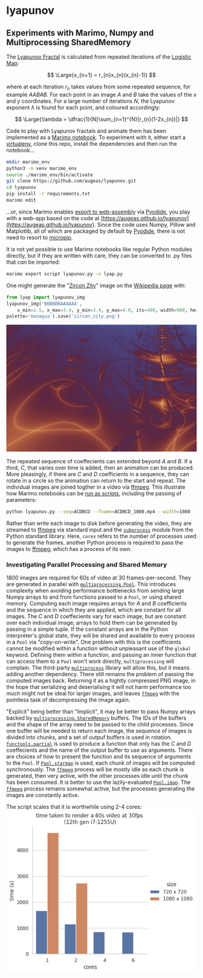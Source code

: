 # lyapunov
## Experiments with Marimo, Numpy and Multiprocessing SharedMemory

The [Lyapunov Fractal](https://en.wikipedia.org/wiki/Lyapunov_fractal) is calculated
from repeated iterations of the [Logistic Map](https://en.wikipedia.org/wiki/Logistic_map):

$$ \Large{x_{n+1} = r_{n}x_{n}(x_{n}-1)} $$

where at each iteration $r_{n}$ takes values from some repeated sequence, for 
example $AABAB$. For each point in an image $A$ and $B$ take the values of
the $x$ and $y$ coordinates. For a large number of iterations $N$, the Lyapunov
exponent $\lambda$ is found for each point, and coloured accordingly:

$$ \Large{\lambda = \dfrac{1}{N}\sum_{n=1}^{N}|r_{n}(1-2x_{n})|} $$

Code to play with Lyapunov fractals and animate them has been implemented as a [Marimo notebook](https://marimo.io/).
To experiment with it, either start a [virtualenv](https://docs.python.org/3/library/venv.html),
clone this repo, install the dependencies and then run the notebook...

```bash
mkdir marimo_env
python3 -m venv marimo_env
source ./marimo_env/bin/activate
git clone https://github.com/augeas/lyapunov.git
cd lyapunov
pip install -r requirements.txt
marimo edit
```

...or, since Marimo enables [export to web-assembly](https://docs.marimo.io/guides/wasm/) via
[Pyodide](https://pyodide.org/en/stable/), you play with a web-app
based on the code at [https://augeas.github.io/lyapunov](https://augeas.github.io/lyapunov).
Since the code uses Numpy, Pillow and Matplotlib, all of which are packaged by default by [Pyodide](https://pyodide.org/en/stable/),
there is not need to resort to [micropip](https://micropip.pyodide.org/en/latest/project/usage.html).

It is not yet possible to use Marimo notebooks like regular Python modules directly, but if they are written
with care, they can be converted to .py files that *can* be imported:

```bash
marimo export script lyapunov.py -o lyap.py
```

One might generate the "[Zircon Zity](https://en.wikipedia.org/wiki/Lyapunov_fractal#/media/File:Lyapunov-fractal.png)"
image on the [Wikipedia page](https://en.wikipedia.org/wiki/Lyapunov_fractal) with:

```python
from lyap import lyapunov_img
lyapunov_img('BBBBBBAAAAAA',
    x_min=2.5, x_max=3.4, y_min=3.4, y_max=4.0, its=400, width=900, height=600,
palette='managua').save('zircon_zity.png')
```

![Zircon Zity](img/zircon_zity.png)

The repeated sequence of coeffecients can extended beyond $A$ and $B$. If a third,
$C$, that varies over time is added, then an animation can be produced. More pleasingly,
if there are $C$ and $D$ coefficients in a sequence, they can rotate in a circle so the
animation can return to the start and repeat. The individual images are joined togther
in a video via [ffmpeg](https://ffmpeg.org/). This illustrate how Marimo notebooks can
be [run as scripts](https://docs.marimo.io/guides/scripts/), including the passing of
parameters:

```bash
python lyapunov.py --seq=ACDBCD --fname=ACDBCD_1080.mp4 --width=1080  --height=1080 --xc 2.95 --yc 2.95 --rad=0.25 --pal twilight --cores=2
```

Rather than write each image to disk before generating the video, they are
streamed to [ffmpeg](https://ffmpeg.org/) via standard input and the
[`subprocess`](https://docs.python.org/3/library/subprocess.html) module from the Python
standard library. Here, `cores` refers to the number of processes used to generate the frames,
another Python process is required to pass the images to [ffmpeg](https://ffmpeg.org/),
which has a process of its own.

### Investigating Parallel Processing and Shared Memory

1800 images are required for 60s of video at 30 frames-per-second. They are
generated in parallel with
[`multiprocessing.Pool`](https://docs.python.org/3/library/multiprocessing.html#module-multiprocessing.pool).
This introduces complexity when avoiding performance bottlenecks from sending
large Numpy arrays to and from functions passed to a `Pool`, or using shared memory.
Computing each image requires arrays for $A$ and $B$ coefficients and the sequence in which
they are applied, which are constant for all images. The $C$ and $D$ coeffecients vary for
each image, but are constant over each individual image; arrays to hold them can be generated
by passing in a simple tuple. If the constant arrays are in the Python interpreter's
global state, they will be shared and available to every process in a `Pool`
via "copy-on-write". One problem with this is the coefficients cannot be modified
within a function without unpleasant use of the `global` keyword. Defining them within a
function, and passing an inner function that can access them to a `Pool` won't work
directly, `multiprocessing` will complain. The third-party
[`multiprocess`](https://pypi.org/project/multiprocess/) library will
allow this, but it means adding another dependency. There still remains the problem
of passing the computed images back. Returning it as a hightly compressed PNG image,
in the hope that serializing and deserialising it will not harm performance too much
might not be ideal for larger images, and leaves [`ffmpeg`](https://ffmpeg.org/) with the pointless task of
decompressing the image again.

"Explicit" being better than "Implicit", it may be better to pass Numpy arrays backed
by [`multiprocessing.SharedMemory`](https://docs.python.org/3/library/multiprocessing.shared_memory.html)
buffers. The IDs of the buffers and the shape of the array need to be passed to the child processes.
Since one buffer will be needed to return each image, the sequence of images is divided
into chunks, and a set of outpuf buffers is used in rotation.
[`functools.partial`](https://docs.python.org/3/library/functools.html#functools.partial)
is used to produce a function that only has the $C$ and $D$ coeffecients and the name of the 
output buffer to use as arguments. There are choices of how to present the function and its
sequence of arguments to the `Pool`. If
[`Pool.starmap`](https://docs.python.org/3/library/multiprocessing.html#multiprocessing.pool.Pool.starmap)
is used, each chunk of images will be computed synchronously. The [`ffmpeg`](https://ffmpeg.org/) process will be
mostly idle as each chunk is generated, then very active, with the other processes idle until
the chunk has been consumed. It is better to use the lazily-evaluated
[`Pool.imap`](https://docs.python.org/3/library/multiprocessing.html#multiprocessing.pool.Pool.imap).
The [`ffmpeg`](https://ffmpeg.org/) process remains somewhat active, but the processes generating
the images are constantly active.
 
The script scales that it is worthwhile using 2-4 cores:
![benchmarks](img/benchmark.png)

